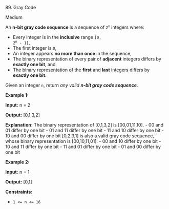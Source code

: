 ﻿89\. Gray Code

Medium

An **n-bit gray code sequence** is a sequence of <code>2<sup>n</sup></code> integers where:

*   Every integer is in the **inclusive** range <code>[0, 2<sup>n</sup> - 1]</code>,
*   The first integer is `0`,
*   An integer appears **no more than once** in the sequence,
*   The binary representation of every pair of **adjacent** integers differs by **exactly one bit**, and
*   The binary representation of the **first** and **last** integers differs by **exactly one bit**.

Given an integer `n`, return _any valid **n-bit gray code sequence**_.

**Example 1:**

**Input:** n = 2

**Output:** \[0,1,3,2\]

**Explanation:** The binary representation of \[0,1,3,2\] is \[00,01,11,10\]. - 00 and 01 differ by one bit - 01 and 11 differ by one bit - 11 and 10 differ by one bit - 10 and 00 differ by one bit \[0,2,3,1\] is also a valid gray code sequence, whose binary representation is \[00,10,11,01\]. - 00 and 10 differ by one bit - 10 and 11 differ by one bit - 11 and 01 differ by one bit - 01 and 00 differ by one bit 

**Example 2:**

**Input:** n = 1

**Output:** \[0,1\] 

**Constraints:**

*   `1 <= n <= 16`